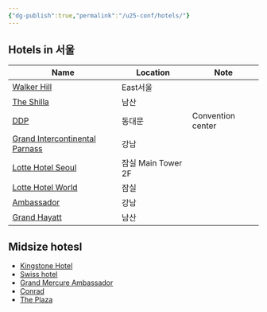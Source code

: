 ```yaml
---
{"dg-publish":true,"permalink":"/u25-conf/hotels/"}
---
```


## Hotels in 서울
| Name                                                                                                                  | Location         | Note              |
| --------------------------------------------------------------------------------------------------------------------- | ---------------- | ----------------- |
| [Walker Hill](https://www.walkerhill.com/grandwalkerhillseoul/convention/Meeting)                                     | East서울           |                   |
| [The Shilla](https://www.shilla.net/seoul/meetingevent/mtGrandBallRoom.do#ad-image-0)                                 | 남산               |                   |
| [DDP](https://deep.ddp.or.kr/introduce/a001.do)                                                                       | 동대문              | Convention center |
| [Grand Intercontinental Parnass](https://seoul.intercontinental.com/grandicparnas/eng/meeting/GrandBallRoom)          | 강남               |                   |
| [Lotte Hotel Seoul](https://www.lottehotel.com/seoul-hotel/en/wedding-conference/banquet-halls/crystal-ballroom.html) | 잠실 Main Tower 2F |                   |
| [Lotte Hotel World](https://www.lottehotel.com/world-hotel/en/wedding-conference/banquet-halls/crystal-ballroom.html) | 잠실<br>           |                   |
| [Ambassador](https://www.ambatel.com/theambassador/seoul/en/meetingList.do)                                           | 강남               |                   |
| [Grand Hayatt](https://www.cvent.com/venues/seoul/hotel/grand-hyatt-seoul/venue-2cd7d615-8712-478e-ac9d-3873de4859d2) | 남산               |                   |
## Midsize hotesl

- [Kingstone Hotel](https://www.skyparkhotel.com/html/facilities/banquet_1_01.asp)
- [Swiss hotel](https://www.swissgrand.co.kr/convention/)
- [Grand Mercure Ambassador](https://www.ambatel.com/grandmercure/yongsan/en/meetingView.do?meeting_contents_seq=80)
- [Conrad](https://www.conradseoul.co.kr/hub/en/gather/meeting.do)
- [The Plaza](https://www.hoteltheplaza.com/en/meeting_and_wedding/grandballroom.jsp)
